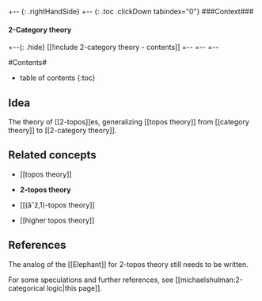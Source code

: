 
+-- {: .rightHandSide}
+-- {: .toc .clickDown tabindex="0"}
###Context###
#### 2-Category theory
+--{: .hide}
[[!include 2-category theory - contents]]
=--
=--
=--


#Contents#
* table of contents
{:toc}

## Idea

The theory of [[2-topos]]es, generalizing [[topos theory]] from [[category theory]] to [[2-category theory]].

## Related concepts

* [[topos theory]]

* **2-topos theory**

* [[(âˆž,1)-topos theory]]

* [[higher topos theory]]


## References

The analog of the [[Elephant]] for 2-topos theory still needs to be written.

For some speculations and further references, see [[michaelshulman:2-categorical logic|this page]].
